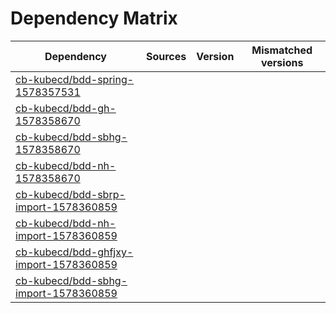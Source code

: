 # Dependency Matrix

Dependency | Sources | Version | Mismatched versions
---------- | ------- | ------- | -------------------
[cb-kubecd/bdd-spring-1578357531](https://github.com/cb-kubecd/bdd-spring-1578357531.git) |  | []() | 
[cb-kubecd/bdd-gh-1578358670](https://github.com/cb-kubecd/bdd-gh-1578358670.git) |  | []() | 
[cb-kubecd/bdd-sbhg-1578358670](https://github.com/cb-kubecd/bdd-sbhg-1578358670.git) |  | []() | 
[cb-kubecd/bdd-nh-1578358670](https://github.com/cb-kubecd/bdd-nh-1578358670.git) |  | []() | 
[cb-kubecd/bdd-sbrp-import-1578360859](https://github.com/cb-kubecd/bdd-sbrp-import-1578360859.git) |  | []() | 
[cb-kubecd/bdd-nh-import-1578360859](https://github.com/cb-kubecd/bdd-nh-import-1578360859.git) |  | []() | 
[cb-kubecd/bdd-ghfjxy-import-1578360859](https://github.com/cb-kubecd/bdd-ghfjxy-import-1578360859.git) |  | []() | 
[cb-kubecd/bdd-sbhg-import-1578360859](https://github.com/cb-kubecd/bdd-sbhg-import-1578360859.git) |  | []() | 

